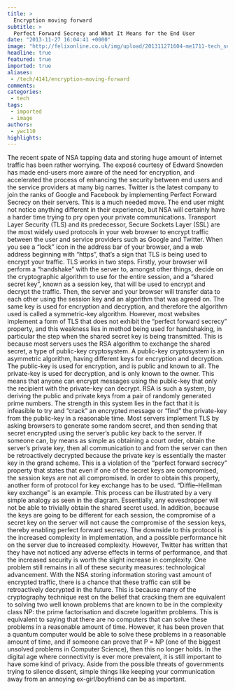 ```yaml
---
title: >
  Encryption moving forward
subtitle: >
  Perfect Forward Secrecy and What It Means for the End User
date: "2013-11-27 16:04:41 +0000"
image: "http://felixonline.co.uk/img/upload/201311271604-me1711-tech_sec.jpg"
headline: true
featured: true
imported: true
aliases:
 - /tech/4141/encryption-moving-forward
comments:
categories:
 - tech
tags:
 - imported
 - image
authors:
 - ywc110
highlights:
---
```


The recent spate of NSA tapping data and storing huge amount of internet traffic has been rather worrying. The exposé courtesy of Edward Snowden has made end-users more aware of the need for encryption, and accelerated the process of enhancing the security between end users and the service providers at many big names. Twitter is the latest company to join the ranks of Google and Facebook by implementing Perfect Forward Secrecy on their servers. This is a much needed move. The end user might not notice anything different in their experience, but NSA will certainly have a harder time trying to pry open your private communications.
 Transport Layer Security (TLS) and its predecessor, Secure Sockets Layer (SSL) are the most widely used protocols in your web browser to encrypt traffic between the user and service providers such as Google and Twitter. When you see a “lock” icon in the address bar of your browser, and a web address beginning with “https”, that’s a sign that TLS is being used to encrypt your traffic. TLS works in two steps.
 Firstly, your browser will perform a “handshake” with the server to, amongst other things, decide on the cryptographic algorithm to use for the entire session, and a “shared secret key”, known as a session key, that will be used to encrypt and decrypt the traffic. Then, the server and your browser will transfer data to each other using the session key and an algorithm that was agreed on. The same key is used for encryption and decryption, and therefore the algorithm used is called a symmetric-key algorithm.
 However, most websites implement a form of TLS that does not exhibit the “perfect forward secrecy” property, and this weakness lies in method being used for handshaking, in particular the step when the shared secret key is being transmitted. This is because most servers uses the RSA algorithm to exchange the shared secret, a type of public-key cryptosystem.
 A public-key cryptosystem is an asymmetric algorithm, having different keys for encryption and decryption. The public-key is used for encryption, and is public and known to all. The private-key is used for decryption, and is only known to the owner. This means that anyone can encrypt messages using the public-key that only the recipient with the private-key can decrypt.
 RSA is such a system, by deriving the public and private keys from a pair of randomly generated prime numbers. The strength in this system lies in the fact that it is infeasible to try and “crack” an encrypted message or “find” the private-key from the public-key in a reasonable time.
 Most servers implement TLS by asking browsers to generate some random secret, and then sending that secret encrypted using the server’s public key back to the server. If someone can, by means as simple as obtaining a court order, obtain the server’s private key, then all communication to and from the server can then be retroactively decrypted because the private key is essentially the master key in the grand scheme. This is a violation of the “perfect forward secrecy” property that states that even if one of the secret keys are compromised, the session keys are not all compromised.
 In order to obtain this property, another form of protocol for key exchange has to be used. “Diffie–Hellman key exchange” is an example. This process can be illustrated by a very simple analogy as seen in the diagram. Essentially, any eavesdropper will not be able to trivially obtain the shared secret used. In addition, because the keys are going to be different for each session, the compromise of a secret key on the server will not cause the compromise of the session keys, thereby enabling perfect forward secrecy. The downside to this protocol is the increased complexity in implementation, and a possible performance hit on the server due to increased complexity. However, Twitter has written that they have not noticed any adverse effects in terms of performance, and that the increased security is worth the slight increase in complexity.
 One problem still remains in all of these security measures: technological advancement. With the NSA storing information storing vast amount of encrypted traffic, there is a chance that these traffic can still be retroactively decrypted in the future. This is because many of the cryptography technique rest on the belief that cracking them are equivalent to solving two well known problems that are known to be in the complexity class NP: the prime factorisation and discrete logarithm problems. This is equivalent to saying that there are no computers that can solve these problems in a reasonable amount of time. However, it has been proven that a quantum computer would be able to solve these problems in a reasonable amount of time, and if someone can prove that P = NP (one of the biggest unsolved problems in Computer Science), then this no longer holds.
 In the digital age where connectivity is ever more prevalent, it is still important to have some kind of privacy. Aside from the possible threats of governments trying to silence dissent, simple things like keeping your communication away from an annoying ex-girl/boyfriend can be as important.
